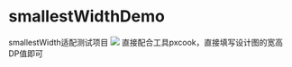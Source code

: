 # smallestWidthDemo
smallestWidth适配测试项目
![](http://ww1.sinaimg.cn/large/9f723435ly1fvp34x2ieoj20n70ni0th.jpg)
直接配合工具pxcook，直接填写设计图的宽高DP值即可